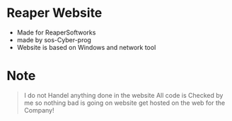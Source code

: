 # Reaper Website
- Made for ReaperSoftworks
- made by sos-Cyber-prog
- Website is based on Windows and network tool

# Note
> I do not Handel anything done in the website All code is Checked by me so nothing bad is going on website get hosted on the web for the Company!
